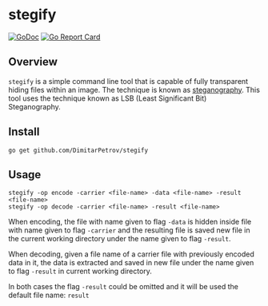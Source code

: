 # stegify
[![GoDoc](https://godoc.org/github.com/DimitarPetrov/stegify?status.svg)](https://godoc.org/github.com/DimitarPetrov/stegify)
[![Go Report Card](https://goreportcard.com/badge/github.com/DimitarPetrov/stegify)](https://goreportcard.com/report/github.com/DimitarPetrov/stegify)

## Overview
`stegify` is a simple command line tool that is capable of fully transparent hiding files within an image.
The technique is known as [steganography](https://en.wikipedia.org/wiki/steganography). This tool uses
the technique known as LSB (Least Significant Bit) Steganography. 

## Install
```
go get github.com/DimitarPetrov/stegify
```

## Usage

```
stegify -op encode -carrier <file-name> -data <file-name> -result <file-name>
stegify -op decode -carrier <file-name> -result <file-name>
```
When encoding, the file with name given to flag `-data` is hidden inside file with name given to flag
`-carrier` and the resulting file is saved new file in the current working directory under the
name given to flag `-result`.

When decoding, given a file name of a carrier file with previously encoded data in it, the data is extracted
and saved in new file under the name given to flag `-result` in current working directory.

In both cases the flag `-result` could be omitted and it will be used the default file name: `result`